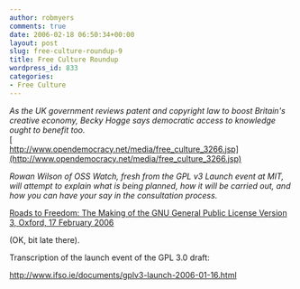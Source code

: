 ```yaml
---
author: robmyers
comments: true
date: 2006-02-18 06:50:34+00:00
layout: post
slug: free-culture-roundup-9
title: Free Culture Roundup
wordpress_id: 833
categories:
- Free Culture
---
```


_As the UK government reviews patent and copyright law to boost Britain's creative economy, Becky Hogge says democratic access to knowledge ought to benefit too._  
[  
http://www.opendemocracy.net/media/free_culture_3266.jsp](http://www.opendemocracy.net/media/free_culture_3266.jsp)  
  
_Rowan Wilson of OSS Watch, fresh from the GPL v3 Launch event at MIT, will attempt to explain what is being planned, how it will be carried out, and how you can have your say in the consultation process._  
  
[Roads to Freedom: The Making of the GNU General Public License Version 3, Oxford, 17 February 2006](http://www.oss-watch.ac.uk/)  
  
(OK, bit late there).  
  
Transcription of the launch event of the GPL 3.0 draft:  
  
[http://www.ifso.ie/documents/gplv3-launch-2006-01-16.html ](http://www.ifso.ie/documents/gplv3-launch-2006-01-16.html )  


